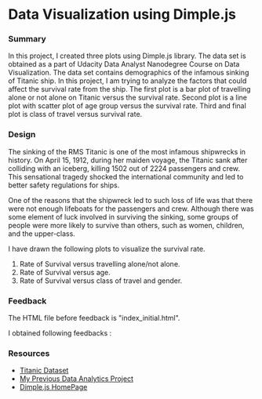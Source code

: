 # Data Visualization using Dimple.js

### Summary
In this project, I created three plots using Dimple.js library. The data set is obtained as a part of Udacity Data Analyst Nanodegree Course on Data Visualization. The data set contains demographics of the infamous sinking of Titanic ship. In this project, I am trying to analyze the factors that could affect the survival rate from the ship. The first plot is a bar plot of travelling alone or not alone on Titanic versus the survival rate. Second plot is a line plot with scatter plot of age group versus the survival rate. Third and final plot is class of travel versus survival rate.  

### Design
The sinking of the RMS Titanic is one of the most infamous shipwrecks in history. On April 15, 1912, during her maiden voyage, the Titanic sank after colliding with an iceberg, killing 1502 out of 2224 passengers and crew. This sensational tragedy shocked the international community and led to better safety regulations for ships.

One of the reasons that the shipwreck led to such loss of life was that there were not enough lifeboats for the passengers and crew. Although there was some element of luck involved in surviving the sinking, some groups of people were more likely to survive than others, such as women, children, and the upper-class.

I have drawn the following plots to visualize the survival rate.  
1. Rate of Survival versus travelling alone/not alone.  
2. Rate of Survival versus age.  
3. Rate of Survival versus class of travel and gender.  
### Feedback
The HTML file before feedback is "index_initial.html".  

I obtained following feedbacks : 


### Resources
-  [Titanic Dataset](https://d17h27t6h515a5.cloudfront.net/topher/2016/September/57e9a84c_titanic-data/titanic-data.csv)
-  [My Previous Data Analytics Project](https://github.com/rahuldaware/titanic-data-analysis)
-  [Dimple.js HomePage](http://dimplejs.org/)
